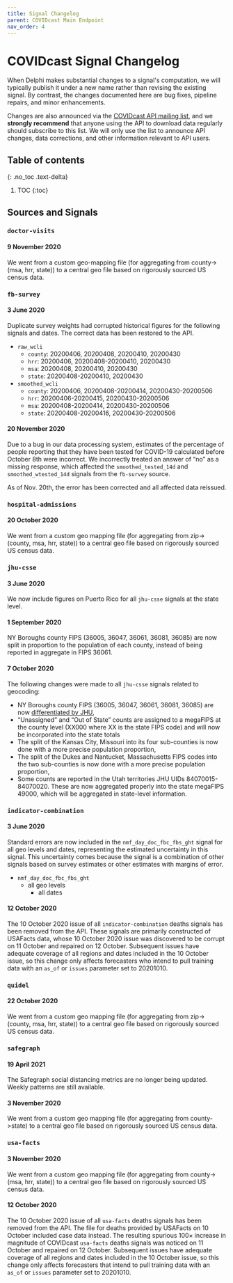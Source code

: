 ```yaml
---
title: Signal Changelog
parent: COVIDcast Main Endpoint
nav_order: 4
---
```


# COVIDcast Signal Changelog

When Delphi makes substantial changes to a signal's computation, we will
typically publish it under a new name rather than revising the existing signal.
By contrast, the changes documented here are bug fixes, pipeline repairs, and
minor enhancements.

Changes are also announced via the [COVIDcast API mailing
list](https://lists.andrew.cmu.edu/mailman/listinfo/delphi-covidcast-api), and
we **strongly recommend** that anyone using the API to download data regularly
should subscribe to this list. We will only use the list to announce API
changes, data corrections, and other information relevant to API users.

## Table of contents
{: .no_toc .text-delta}

1. TOC
{:toc}

## Sources and Signals
### `doctor-visits`
#### 9 November 2020
We went from a custom geo-mapping file (for aggregating from county->(msa, hrr, state)) to a central geo file based on rigorously sourced US census data.

### `fb-survey`

#### 3 June 2020

Duplicate survey weights had corrupted historical figures for the following signals and dates. The correct data has been restored to the API.
* `raw_wcli`
  * `county`: 20200406, 20200408, 20200410, 20200430
  * `hrr`: 20200406, 20200408-20200410, 20200430
  * `msa`: 20200408, 20200410, 20200430
  * `state`: 20200408-20200410, 20200430
* `smoothed_wcli`
  * `county`: 20200406, 20200408-20200414, 20200430-20200506
  * `hrr`: 20200406-20200415, 20200430-20200506
  * `msa`: 20200408-20200414, 20200430-20200506
  * `state`: 20200408-20200416, 20200430-20200506

#### 20 November 2020

Due to a bug in our data processing system, estimates of the percentage of people reporting that they have been tested for COVID-19 calculated before October 8th were incorrect.
We incorrectly treated an answer of “no” as a missing response, which affected the `smoothed_tested_14d` and `smoothed_wtested_14d` signals from the `fb-survey` source.

As of Nov. 20th, the error has been corrected and all affected data reissued.

### `hospital-admissions`
#### 20 October 2020
We went from a custom geo mapping file (for aggregating from zip->(county, msa, hrr, state)) to a central geo file based on rigorously sourced US census data.

### `jhu-csse`

#### 3 June 2020

We now include figures on Puerto Rico for all `jhu-csse` signals at the state level.

#### 1 September 2020

NY Boroughs county FIPS (36005, 36047, 36061, 36081, 36085) are now split in proportion to the population of each county, instead of being reported in aggregate in FIPS 36061.

#### 7 October 2020

The following changes were made to all `jhu-csse` signals related to geocoding:
- NY Boroughs county FIPS (36005, 36047, 36061, 36081, 36085) are now [differentiated by JHU](https://github.com/CSSEGISandData/COVID-19/issues/3084),
- “Unassigned” and “Out of State” counts are assigned to a megaFIPS at the county level (XX000 where XX is the state FIPS code) and will now be incorporated into the state totals
- The split of the Kansas City, Missouri into its four sub-counties is now done with a more precise population proportion,
- The split of the Dukes and Nantucket, Massachusetts FIPS codes into the two sub-counties is now done with a more precise population proportion,
- Some counts are reported in the Utah territories JHU UIDs 84070015-84070020. These are now aggregated properly into the state megaFIPS 49000, which will be aggregated in state-level information.

### `indicator-combination`

#### 3 June 2020

Standard errors are now included in the `nmf_day_doc_fbc_fbs_ght` signal for all geo levels and dates, representing the estimated uncertainty in this signal. This uncertainty comes because the signal is a combination of other signals based on survey estimates or other estimates with margins of error.

* `nmf_day_doc_fbc_fbs_ght`
  * all geo levels
    * all dates

#### 12 October 2020

The 10 October 2020 issue of all `indicator-combination` deaths signals has been removed from the API. These signals are primarily constructed of USAFacts data, whose 10 October 2020 issue was discovered to be corrupt on 11 October and repaired on 12 October. Subsequent issues have adequate coverage of all regions and dates included in the 10 October issue, so this change only affects forecasters who intend to pull training data with an `as_of` or `issues` parameter set to 20201010.

### `quidel`

#### 22 October 2020
We went from a custom geo mapping file (for aggregating from zip->(county, msa, hrr, state)) to a central geo file based on rigorously sourced US census data.

### `safegraph`

#### 19 April 2021

The Safegraph social distancing metrics are no longer being updated. Weekly patterns are still available.

#### 3 November 2020
We went from a custom geo mapping file (for aggregating from county->state) to a central geo file based on rigorously sourced US census data.

### `usa-facts`

#### 3 November 2020
We went from a custom geo mapping file (for aggregating from county->(msa, hrr, state)) to a central geo file based on rigorously sourced US census data.

#### 12 October 2020

The 10 October 2020 issue of all `usa-facts` deaths signals has been removed from the API. The file for deaths provided by USAFacts on 10 October included case data instead. The resulting spurious 100× increase in magnitude of COVIDcast `usa-facts` deaths signals was noticed on 11 October and repaired on 12 October. Subsequent issues have adequate coverage of all regions and dates included in the 10 October issue, so this change only affects forecasters that intend to pull training data with an `as_of` or `issues` parameter set to 20201010.
